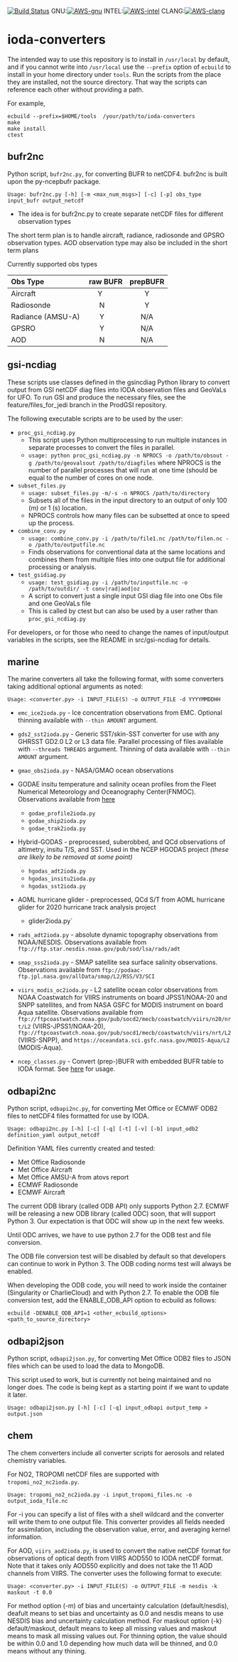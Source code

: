 [![Build Status](https://travis-ci.com/JCSDA/ioda-converters.svg?branch=develop)](https://travis-ci.com/JCSDA/ioda-converters)
GNU:[![AWS-gnu](https://codebuild.us-east-1.amazonaws.com/badges?uuid=eyJlbmNyeXB0ZWREYXRhIjoieHZsZGhxZEo1a0diR0hCMVE5SCtpRlovVFJ3N1EyTi8wUkpneklzNjRiMWZyY01qNmxmRkZHMDZlWHAyNm1DSDdXTGJhaXVNM1IwK3c5b1B0ck5ib2VzPSIsIml2UGFyYW1ldGVyU3BlYyI6InBFd0NyeDdJN3Y5WTl0S0wiLCJtYXRlcmlhbFNldFNlcmlhbCI6MX0%3D&branch=develop)](https://us-east-1.console.aws.amazon.com/codesuite/codebuild/projects/automated-testing-ioda-conventers-gnu/history)
INTEL:[![AWS-intel](https://codebuild.us-east-1.amazonaws.com/badges?uuid=eyJlbmNyeXB0ZWREYXRhIjoiNmUzcndiY2VIVGtYcC92S2luakNsVGUrdUV5WjhnSGpYWWp2U3JVVERWM0pjSzNHeUg4c1lUTEV6R2VldDdPcmtyZzZHUHYvaFFHek5WV3hxNlJWQ3A4PSIsIml2UGFyYW1ldGVyU3BlYyI6IjZyU21lWUtRTkVEdG9Ld2ciLCJtYXRlcmlhbFNldFNlcmlhbCI6MX0%3D&branch=develop)](https://us-east-1.console.aws.amazon.com/codesuite/codebuild/projects/automated-testing-ioda-conventers-intel/history)
CLANG:[![AWS-clang](https://codebuild.us-east-1.amazonaws.com/badges?uuid=eyJlbmNyeXB0ZWREYXRhIjoicE8zR0dRZmo1NUV6TVVVSTJsY0RYejA0SlRIR1dGOXZBTDVQNVh5dy9vb0ViNXFEbENHZTFPN20wa3p6aHV2ZWhQOTRHUDNyYlc3TnJKdVloOGtqVTM0PSIsIml2UGFyYW1ldGVyU3BlYyI6IjBENU9vV00xRDI5L3MwRmYiLCJtYXRlcmlhbFNldFNlcmlhbCI6MX0%3D&branch=develop)](https://console.aws.amazon.com/codesuite/codebuild/projects/automated-testing-ioda-conventers-clang/history?region=us-east-1)

# ioda-converters

The intended way to use this repository is to install in `/usr/local` by default, and if you cannot write into `/usr/local` use the `--prefix` option of `ecbuild` to install in your home directory under `tools`.  Run the scripts from the place they are installed, not the source directory. That way the scripts can reference each other without providing a path.

For example,
```
ecbuild --prefix=$HOME/tools  /your/path/to/ioda-converters
make
make install
ctest
```
## bufr2nc

Python script, `bufr2nc.py`, for converting BUFR to netCDF4. bufr2nc is built upon the py-ncepbufr package.

```
Usage: bufr2nc.py [-h] [-m <max_num_msgs>] [-c] [-p] obs_type input_bufr output_netcdf
```
  * The idea is for bufr2nc.py to create separate netCDF files for different observation types

The short term plan is to handle aircraft, radiance, radiosonde and GPSRO observation types.
AOD observation type may also be included in the short term plans

Currently supported obs types

| Obs Type           | raw BUFR | prepBUFR |
|:-------------------|:--------:|:--------:|
| Aircraft           | Y        | Y        |
| Radiosonde         | N        | Y        |
| Radiance (AMSU-A)  | Y        | N/A      |
| GPSRO              | Y        | N/A      |
| AOD                | N        | N/A      |

## gsi-ncdiag
These scripts use classes defined in the gsincdiag Python library to convert output from GSI netCDF diag files into
IODA observation files and GeoVaLs for UFO. To run GSI and produce the necessary files, see the feature/files_for_jedi
branch in the ProdGSI repository.

The following executable scripts are to be used by the user:
* `proc_gsi_ncdiag.py`
    * This script uses Python multiprocessing to run multiple instances in separate processes to convert the files in
      parallel.
    * `usage: python proc_gsi_ncdiag.py -n NPROCS -o /path/to/obsout -g /path/to/geovalsout /path/to/diagfiles`
       where NPROCS is the number of parallel processes that will run at one time (should be equal to the number of
       cores on one node.
* `subset_files.py`
    * `usage: subset_files.py -m/-s -n NPROCS /path/to/directory`
    * Subsets all of the files in the input directory to an output of only 100 (m) or 1 (s) location.
    * NPROCS controls how many files can be subsetted at once to speed up the process.
* `combine_conv.py`
    * `usage: combine_conv.py -i /path/to/file1.nc /path/to/filen.nc -o /path/to/outputfile.nc`
    * Finds observations for conventional data at the same locations and combines them from multiple files into one
      output file for additional processing or analysis.
* `test_gsidiag.py`
    * `usage: test_gsidiag.py -i /path/to/inputfile.nc -o /path/to/outdir/ -t conv|rad|aod|oz`
    * A script to convert just a single input GSI diag file into one Obs file and one GeoVaLs file
    * This is called by ctest but can also be used by a user rather than `proc_gsi_ncdiag.py`

For developers, or for those who need to change the names of input/output variables in the scripts, see the README in
src/gsi-ncdiag for details.



## marine
The marine converters all take the following format, with some converters taking additional optional arguments as noted:

```
Usage: <converter.py> -i INPUT_FILE(S) -o OUTPUT_FILE -d YYYYMMDDHH
```

* `emc_ice2ioda.py` - Ice concentration observations from EMC. Optional thinning available with `--thin AMOUNT` argument.
* `gds2_sst2ioda.py` - Generic SST/skin-SST converter for use with any GHRSST GD2.0 L2 or L3 data file. Parallel processing of files available with `--threads THREADS` argument. Thinning of data available with `--thin AMOUNT` argument.
* `gmao_obs2ioda.py` - NASA/GMAO ocean observations
* GODAE insitu temperature and salinity ocean profiles from the Fleet Numerical Meteorology and Oceanography Center(FNMOC). Observations available from [here](https://www.usgodae.org/ftp/outgoing/fnmoc/data/ocn/)
  * `godae_profile2ioda.py`
  * `godae_ship2ioda.py`
  * `godae_trak2ioda.py`
* Hybrid-GODAS - preprocessed, suberobbed, and QCd observations of altimetry, insitu T/S, and SST. Used in the NCEP HGODAS project _(these are likely to be removed at some point)_
  * `hgodas_adt2ioda.py`
  * `hgodas_insitu2ioda.py`
  * `hgodas_sst2ioda.py`  

* AOML hurricane glider - preprocessed, QCd S/T from AOML hurricane glider for 2020 hurricane track analysis project
  * glider2ioda.py`

* `rads_adt2ioda.py` - absolute dynamic topography observations from NOAA/NESDIS. Observations available from `ftp://ftp.star.nesdis.noaa.gov/pub/sod/lsa/rads/adt`
* `smap_sss2ioda.py` - SMAP satellite sea surface salinity observations. Observations available from `ftp://podaac-ftp.jpl.nasa.gov/allData/smap/L2/RSS/V3/SCI`
* `viirs_modis_oc2ioda.py` - L2 satellite ocean color observations from NOAA Coastwatch for VIIRS instruments on board JPSS1/NOAA-20 and SNPP satellites, and from NASA GSFC for MODIS instrument on board Aqua satellite. Observations available from `ftp://ftpcoastwatch.noaa.gov/pub/socd2/mecb/coastwatch/viirs/n20/nrt/L2` (VIIRS-JPSS1/NOAA-20), `ftp://ftpcoastwatch.noaa.gov/pub/socd1/mecb/coastwatch/viirs/nrt/L2` (VIIRS-SNPP), and `https://oceandata.sci.gsfc.nasa.gov/MODIS-Aqua/L2` (MODIS-Aqua).

* `ncep_classes.py` - Convert (prep-)BUFR with embedded BUFR table to IODA format. See [here](src/ncep/README.md) for usage.


## odbapi2nc

Python script, `odbapi2nc.py`, for converting Met Office or ECMWF ODB2 files to netCDF4 files formatted for use by IODA.
```
Usage: odbapi2nc.py [-h] [-c] [-q] [-t] [-v] [-b] input_odb2 definition_yaml output_netcdf
```
Definition YAML files currently created and tested:
* Met Office Radiosonde
* Met Office Aircraft
* Met Office AMSU-A from atovs report
* ECMWF Radiosonde
* ECMWF Aircraft

The current ODB library (called ODB API) only supports Python 2.7.
ECMWF will be releasing a new ODB library (called ODC) soon, that will support Python 3.
Our expectation is that ODC will show up in the next few weeks.

Until ODC arrives, we have to use python 2.7 for the ODB test and file conversion.

The ODB file conversion test will be disabled by default so that developers can continue to work in Python 3.
The ODB coding norms test will always be enabled.

When developing the ODB code, you will need to work inside the container (Singularity or CharlieCloud) and with Python 2.7.
To enable the ODB file conversion test, add the ENABLE_ODB_API option to ecbuild as follows:
~~~~~~~~
ecbuild -DENABLE_ODB_API=1 <other_ecbuild_options> <path_to_source_directory>
~~~~~~~~

## odbapi2json

Python script, `odbapi2json.py`, for converting Met Office ODB2 files to JSON files which can be used to load the data
to MongoDB.

This script used to work, but is currently not being maintained and no longer does. The code is being kept as a starting point if we want to update it later.
```
Usage: odbapi2json.py [-h] [-c] [-q] input_odbapi output_temp > output.json
```

## chem

The chem converters include all converter scripts for aerosols and related chemistry variables.

For NO2, TROPOMI netCDF files are supported with `tropomi_no2_nc2ioda.py`.
```
Usage: tropomi_no2_nc2ioda.py -i input_tropomi_files.nc -o output_ioda_file.nc
```
For -i you can specify a list of files with a shell wildcard and the converter will write them to one output file.
This converter provides all fields needed for assimilation, including the observation value, error, and averaging kernel information.


For AOD, `viirs_aod2ioda.py`, is used to convert the native netCDF format for observations of optical depth from VIIRS AOD550 to IODA netCDF format. Note that it takes only AOD550 explicitly and does not take the 11 AOD channels from VIIRS. The converter uses the following format to execute:

```
Usage: <converter.py> -i INPUT_FILE(S) -o OUTPUT_FILE -m nesdis -k maskout -t 0.0
```
For method option (-m) of bias and uncertainty calculation (default/nesdis), deafult means to set bias and uncertainty as 0.0 and nesdis means to use NESDIS bias and uncertainty calculation method. For maskout option (-k) default/maskout, default means to keep all missing values and maskout means to mask all missing values out. For thinning option, the value should be within 0.0 and 1.0 depending how much data will be thinned, and 0.0 means without any thining.    

